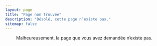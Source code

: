```yaml
---
layout: page
title: "Page non trouvée"
description: "Désolé, cette page n’existe pas."
sitemap: false
---
```


<div style="text-align:center">
Malheureusement, la page que vous avez demandée n’existe pas.
</div>